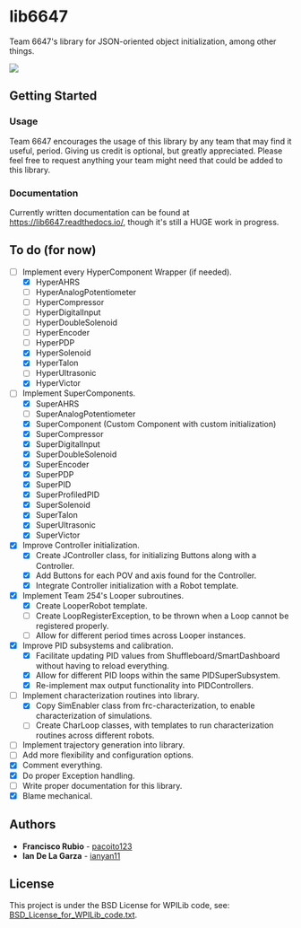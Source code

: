 # lib6647

Team 6647's library for JSON-oriented object initialization, among other things.
<p align="left"><a href="https://github.com/pacoito123/lib6647" target="_blank"><img src="https://i.imgur.com/F4focyC.png"></a></p>

## Getting Started

### Usage

Team 6647 encourages the usage of this library by any team that may find it useful, period. Giving us credit is optional, but greatly appreciated. Please feel free to request anything your team might need that could be added to this library.

### Documentation

Currently written documentation can be found at https://lib6647.readthedocs.io/, though it's still a HUGE work in progress.

## To do (for now)

* [ ] Implement every HyperComponent Wrapper (if needed).
  + [x] HyperAHRS
  + [ ] HyperAnalogPotentiometer
  + [ ] HyperCompressor
  + [ ] HyperDigitalInput
  + [ ] HyperDoubleSolenoid
  + [ ] HyperEncoder
  + [ ] HyperPDP
  + [x] HyperSolenoid
  + [x] HyperTalon
  + [ ] HyperUltrasonic
  + [x] HyperVictor
* [ ] Implement SuperComponents.
  + [x] SuperAHRS
  + [ ] SuperAnalogPotentiometer
  + [x] SuperComponent (Custom Component with custom initialization)
  + [x] SuperCompressor
  + [x] SuperDigitalInput
  + [x] SuperDoubleSolenoid
  + [x] SuperEncoder
  + [x] SuperPDP
  + [x] SuperPID
  + [x] SuperProfiledPID
  + [x] SuperSolenoid
  + [x] SuperTalon
  + [x] SuperUltrasonic
  + [x] SuperVictor
* [x] Improve Controller initialization.
  + [x] Create JController class, for initializing Buttons along with a Controller.
  + [x] Add Buttons for each POV and axis found for the Controller.
  + [x] Integrate Controller initialization with a Robot template.
* [x] Implement Team 254's Looper subroutines.
  + [x] Create LooperRobot template.
  + [ ] Create LoopRegisterException, to be thrown when a Loop cannot be registered properly.
  + [ ] Allow for different period times across Looper instances.
* [x] Improve PID subsystems and calibration.
  + [x] Facilitate updating PID values from Shuffleboard/SmartDashboard without having to reload everything.
  + [x] Allow for different PID loops within the same PIDSuperSubsystem.
  + [x] Re-implement max output functionality into PIDControllers.
* [ ] Implement characterization routines into library.
  + [x] Copy SimEnabler class from frc-characterization, to enable characterization of simulations.
  + [ ] Create CharLoop classes, with templates to run characterization routines across different robots.
* [ ] Implement trajectory generation into library.
* [ ] Add more flexibility and configuration options.
* [x] Comment everything.
* [x] Do proper Exception handling.
* [ ] Write proper documentation for this library.
* [x] Blame mechanical.

## Authors

* **Francisco Rubio** - [pacoito123](https://github.com/pacoito123)
* **Ian De La Garza** - [ianyan11](https://github.com/ianyan11)

## License

This project is under the BSD License for WPILib code, see: [BSD_License_for_WPILib_code.txt](BSD_License_for_WPILib_code.txt).

